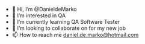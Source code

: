 - 👋 Hi, I’m @DanieldeMarko
- 👀 I’m interested in QA
- 🌱 I’m currently learning QA Software Tester
- 💞️ I’m looking to collaborate on for my new job      
- 📫 How to reach me daniel.de.marko@hotmail.com

<!---
DanieldeMarko/DanieldeMarko is a ✨ special ✨ repository because its `README.md` (this file) appears on your GitHub profile.
You can click the Preview link to take a look at your changes.
--->
